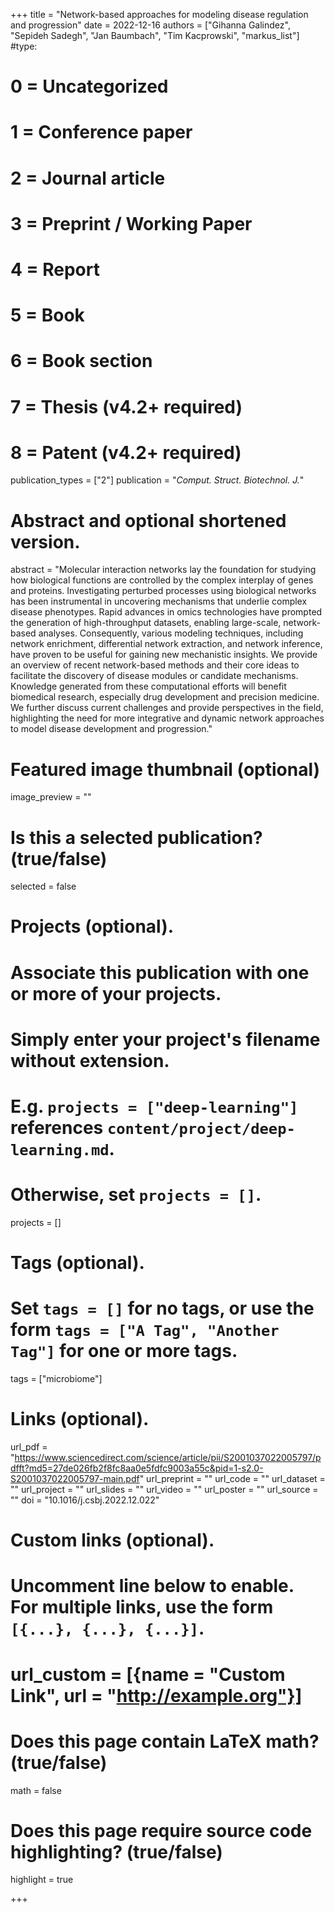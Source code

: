 +++
title = "Network-based approaches for modeling disease regulation and progression"
date = 2022-12-16
authors = ["Gihanna Galindez", "Sepideh Sadegh", "Jan Baumbach", "Tim Kacprowski", "markus_list"]
#type:
#    0 = Uncategorized
#    1 = Conference paper
#    2 = Journal article
#    3 = Preprint / Working Paper
#    4 = Report
#    5 = Book
#    6 = Book section
#    7 = Thesis (v4.2+ required)
#    8 = Patent (v4.2+ required)
publication_types = ["2"]
publication = "*Comput. Struct. Biotechnol. J.*"

# Abstract and optional shortened version.
abstract = "Molecular interaction networks lay the foundation for studying how biological functions are controlled by the complex interplay of genes and proteins. Investigating perturbed processes using biological networks has been instrumental in uncovering mechanisms that underlie complex disease phenotypes. Rapid advances in omics technologies have prompted the generation of high-throughput datasets, enabling large-scale, network-based analyses. Consequently, various modeling techniques, including network enrichment, differential network extraction, and network inference, have proven to be useful for gaining new mechanistic insights. We provide an overview of recent network-based methods and their core ideas to facilitate the discovery of disease modules or candidate mechanisms. Knowledge generated from these computational efforts will benefit biomedical research, especially drug development and precision medicine. We further discuss current challenges and provide perspectives in the field, highlighting the need for more integrative and dynamic network approaches to model disease development and progression."

# Featured image thumbnail (optional)
image_preview = ""

# Is this a selected publication? (true/false)
selected = false

# Projects (optional).
#   Associate this publication with one or more of your projects.
#   Simply enter your project's filename without extension.
#   E.g. `projects = ["deep-learning"]` references `content/project/deep-learning.md`.
#   Otherwise, set `projects = []`.
projects = []

# Tags (optional).
#   Set `tags = []` for no tags, or use the form `tags = ["A Tag", "Another Tag"]` for one or more tags.
tags = ["microbiome"]

# Links (optional).
url_pdf = "https://www.sciencedirect.com/science/article/pii/S2001037022005797/pdfft?md5=27de026fb2f8fc8aa0e5fdfc9003a55c&pid=1-s2.0-S2001037022005797-main.pdf"
url_preprint = ""
url_code = ""
url_dataset = ""
url_project = ""
url_slides = ""
url_video = ""
url_poster = ""
url_source = ""
doi = "10.1016/j.csbj.2022.12.022"

# Custom links (optional).
#   Uncomment line below to enable. For multiple links, use the form `[{...}, {...}, {...}]`.
# url_custom = [{name = "Custom Link", url = "http://example.org"}]

# Does this page contain LaTeX math? (true/false)
math = false

# Does this page require source code highlighting? (true/false)
highlight = true

+++
